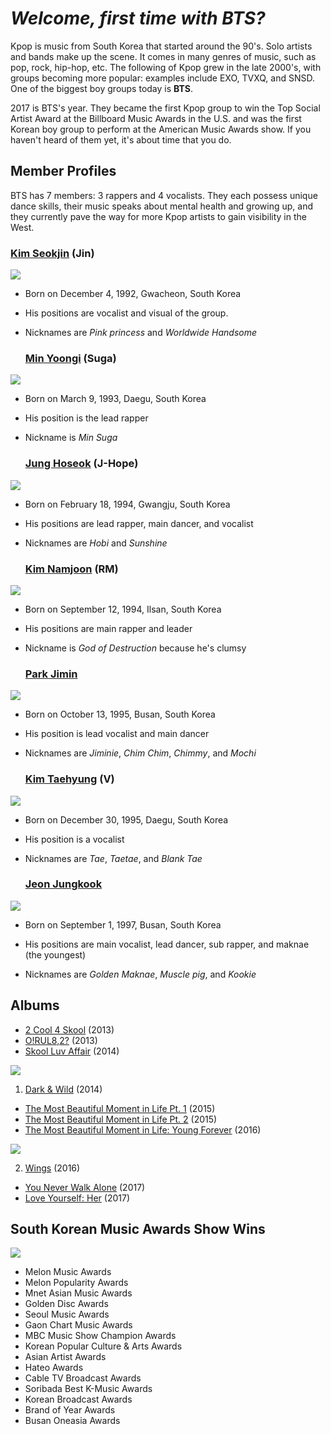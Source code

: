# _Welcome, first time with BTS?_

Kpop is music from South Korea that started around the 90's. Solo artists and bands make up the scene. It comes in many genres of music, such as pop, rock, hip-hop, etc. The following of Kpop grew in the late 2000's, with groups becoming more popular: examples include EXO, TVXQ, and SNSD. One of the biggest boy groups today is **BTS**.

2017 is BTS's year. They became the first Kpop group to win the Top Social Artist Award at the Billboard Music Awards in the U.S. and was the first Korean boy group to perform at the American Music Awards show. If you haven't heard of them yet, it's about time that you do.

## Member Profiles

BTS has 7 members: 3 rappers and 4 vocalists. They each possess unique dance skills, their music speaks about mental health and growing up, and they currently pave the way for more Kpop artists to gain visibility in the West.


  ### [Kim Seokjin](https://github.com/lilyandirene/BangtanBoys.github.io/wiki/Kim-Seokjin) **(Jin)**
![](https://github.com/lilyandirene/BangtanBoys.github.io/blob/master/jin%202.jpg)
      
- Born on December 4, 1992, Gwacheon, South Korea
      
- His positions are vocalist and visual of the group. 
      
- Nicknames are _Pink princess_ and _Worldwide Handsome_
      
  ### [Min Yoongi](https://github.com/lilyandirene/BangtanBoys.github.io/wiki/Min-Yoongi) **(Suga)**
![](https://github.com/lilyandirene/BangtanBoys.github.io/blob/master/salt%202.png)
  
- Born on March 9, 1993, Daegu, South Korea
      
- His position is the lead rapper
      
- Nickname is _Min Suga_
      
  ### [Jung Hoseok](https://github.com/lilyandirene/BangtanBoys.github.io/wiki/Jung-Hoseok) **(J-Hope)**
![](https://github.com/lilyandirene/BangtanBoys.github.io/blob/master/jhope%202.jpg)
  
- Born on February 18, 1994, Gwangju, South Korea
      
- His positions are lead rapper, main dancer, and vocalist
      
- Nicknames are _Hobi_ and _Sunshine_ 
  
  ### [Kim Namjoon](https://github.com/lilyandirene/BangtanBoys.github.io/wiki/Kim-Namjoon) **(RM)**
![](https://github.com/lilyandirene/BangtanBoys.github.io/blob/master/rm%202.jpg)
  
- Born on September 12, 1994, Ilsan, South Korea
      
- His positions are main rapper and leader
      
- Nickname is _God of Destruction_ because he's clumsy
  
  ### [Park Jimin](https://github.com/lilyandirene/BangtanBoys.github.io/wiki/Park-Jimin)
![](https://github.com/lilyandirene/BangtanBoys.github.io/blob/master/jm%202.jpg)  

- Born on October 13, 1995, Busan, South Korea
      
- His position is lead vocalist and main dancer
      
- Nicknames are _Jiminie_, _Chim Chim_, _Chimmy_, and _Mochi_ 
  
  ### [Kim Taehyung](https://github.com/lilyandirene/BangtanBoys.github.io/wiki/Kim-Taehyung) **(V)**
![](https://github.com/lilyandirene/BangtanBoys.github.io/blob/master/v.jpg)
  
- Born on December 30, 1995, Daegu, South Korea
      
- His position is a vocalist
      
- Nicknames are _Tae_, _Taetae_, and _Blank Tae_ 
  
  ### [Jeon Jungkook](https://github.com/lilyandirene/BangtanBoys.github.io/wiki/Jeon-Jungkook)
![](https://github.com/lilyandirene/BangtanBoys.github.io/blob/master/DJFE0WjUIAAr2wk.jpg)
  
- Born on September 1, 1997, Busan, South Korea
      
- His positions are main vocalist, lead dancer, sub rapper, and maknae (the youngest)
      
- Nicknames are _Golden Maknae_, _Muscle pig_, and _Kookie_
   
  
## Albums

- [2 Cool 4 Skool](https://github.com/lilyandirene/BangtanBoys.github.io/wiki/2-Cool-4-Skool-(2013)) (2013)
- [O!RUL8,2?](https://github.com/lilyandirene/BangtanBoys.github.io/wiki/O!RUL8,2%3F-(2013)) (2013)
- [Skool Luv Affair](https://github.com/lilyandirene/BangtanBoys.github.io/wiki/Skool-Luv-Affair-(2014)) (2014)

![](https://github.com/lilyandirene/BangtanBoys.github.io/blob/master/edgy.jpg)
1. [Dark & Wild](https://github.com/lilyandirene/BangtanBoys.github.io/wiki/Dark-&-Wild-(2014)) (2014)
- [The Most Beautiful Moment in Life Pt. 1](https://github.com/lilyandirene/BangtanBoys.github.io/wiki/The-Most-Beautiful-Moment-in-Life-Pt.-1-(2015)) (2015)
- [The Most Beautiful Moment in Life Pt. 2](https://github.com/lilyandirene/BangtanBoys.github.io/wiki/The-Most-Beautiful-Moment-In-Life-Pt.-2-(2015)) (2015)
- [The Most Beautiful Moment in Life: Young Forever](https://github.com/lilyandirene/BangtanBoys.github.io/wiki/The-Most-Beautiful-Moment-in-Life:-Young-Forever-(2016)) (2016)

![](https://github.com/lilyandirene/BangtanBoys.github.io/blob/master/wings.jpg)

2. [Wings](https://github.com/lilyandirene/BangtanBoys.github.io/wiki/Wings-(2016)) (2016)
- [You Never Walk Alone](https://github.com/lilyandirene/BangtanBoys.github.io/wiki/You-Never-Walk-Alone-(2017)) (2017)
- [Love Yourself: Her](https://github.com/lilyandirene/BangtanBoys.github.io/wiki/Love-Yourself:-Her-(2017)) (2017)

## South Korean Music Awards Show Wins
![](https://github.com/lilyandirene/BangtanBoys.github.io/blob/master/chink%202.jpg)
- Melon Music Awards
- Melon Popularity Awards
- Mnet Asian Music Awards
- Golden Disc Awards
- Seoul Music Awards
- Gaon Chart Music Awards
- MBC Music Show Champion Awards
- Korean Popular Culture & Arts Awards
- Asian Artist Awards
- Hateo Awards
- Cable TV Broadcast Awards
- Soribada Best K-Music Awards
- Korean Broadcast Awards
- Brand of Year Awards
- Busan Oneasia Awards
